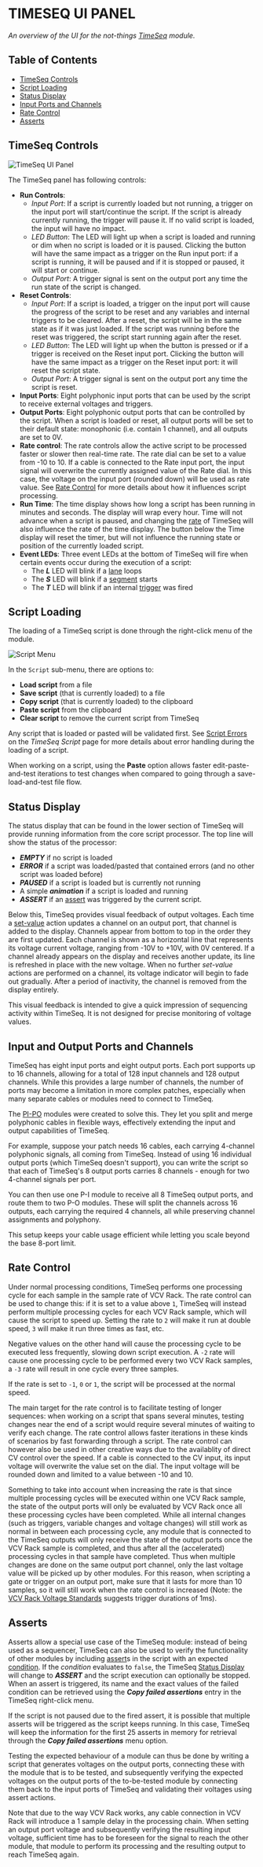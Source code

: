 # TIMESEQ UI PANEL

*An overview of the UI for the not-things [TimeSeq](../TIMESEQ.md) module.*

## Table of Contents

* [TimeSeq Controls](#timeseq-controls)
* [Script Loading](#script-loading)
* [Status Display](#status-display)
* [Input Ports and Channels](#input-and-output-ports-and-channels)
* [Rate Control](#rate-control)
* [Asserts](#asserts)

## TimeSeq Controls

![TimeSeq UI Panel](./timeseq-ui.png)

The TimeSeq panel has following controls:

* **Run Controls**:
  * *Input Port*: If a script is currently loaded but not running, a trigger on the input port will start/continue the script. If the script is already currently running, the trigger will pause it. If no valid script is loaded, the input will have no impact.
  * *LED Button*: The LED will light up when a script is loaded and running or dim when no script is loaded or it is paused. Clicking the button will have the same impact as a trigger on the Run input port: if a script is running, it will be paused and if it is stopped or paused, it will start or continue.
  * *Output Port*: A trigger signal is sent on the output port any time the run state of the script is changed.
* **Reset Controls**:
  * *Input Port*: If a script is loaded, a trigger on the input port will cause the progress of the script to be reset and any variables and internal triggers to be cleared. After a reset, the script will be in the same state as if it was just loaded. If the script was running before the reset was triggered, the script start running again after the reset.
  * *LED Button*: The LED will light up when the button is pressed or if a trigger is received on the Reset input port. Clicking the button will have the same impact as a trigger on the Reset input port: it will reset the script state.
  * *Output Port*: A trigger signal is sent on the output port any time the script is reset.
* **Input Ports**: Eight polyphonic input ports that can be used by the script to receive external voltages and triggers.
* **Output Ports**: Eight polyphonic output ports that can be controlled by the script. When a script is loaded or reset, all output ports will be set to their default state: monophonic (i.e. contain 1 channel), and all outputs are set to 0V.
* **Rate control**: The rate controls allow the active script to be processed faster or slower then real-time rate. The rate dial can be set to a value from -10 to 10. If a cable is connected to the Rate input port, the input signal will overwrite the currently assigned value of the Rate dial. In this case, the voltage on the input port (rounded down) will be used as rate value. See [Rate Control](#rate-control) for more details about how it influences script processing.
* **Run Time**: The time display shows how long a script has been running in minutes and seconds. The display will wrap every hour. Time will not advance when a script is paused, and changing the [rate](#rate-control) of TimeSeq will also influence the rate of the time display. The button below the Time display will reset the timer, but will not influence the running state or position of the currently loaded script.
* **Event LEDs**: Three event LEDs at the bottom of TimeSeq will fire when certain events occur during the execution of a script:
  * The ***L*** LED will blink if a [lane](TIMESEQ-SCRIPT-JSON.md#lane) loops
  * The ***S*** LED will blink if a [segment](TIMESEQ-SCRIPT-JSON.md#segment) starts
  * The ***T*** LED will blink if an internal [trigger](TIMESEQ-SCRIPT.md#triggers) was fired

## Script Loading

The loading of a TimeSeq script is done through the right-click menu of the module.

![Script Menu](./timeseq-menu.png)

In the `Script` sub-menu, there are options to:

* **Load script** from a file
* **Save script** (that is currently loaded) to a file
* **Copy script** (that is currently loaded) to the clipboard
* **Paste script** from the clipboard
* **Clear script** to remove the current script from TimeSeq

Any script that is loaded or pasted will be validated first. See [Script Errors](TIMESEQ-SCRIPT.md#script-errors) on the *TimeSeq Script* page for more details about error handling during the loading of a script.

When working on a script, using the **Paste** option allows faster edit-paste-and-test iterations to test changes when compared to going through a save-load-and-test file flow.

## Status Display

The status display that can be found in the lower section of TimeSeq will provide running information from the core script processor. The top line will show the status of the processor:

* ***EMPTY*** if no script is loaded
* ***ERROR*** if a script was loaded/pasted that contained errors (and no other script was loaded before)
* ***PAUSED*** if a script is loaded but is currently not running
* A simple ***animation*** if a script is loaded and running
* ***ASSERT*** if an [assert](#asserts) was triggered by the current script.

Below this, TimeSeq provides visual feedback of output voltages. Each time a [set-value](TIMESEQ-SCRIPT-JSON.md#set-value) action updates a channel on an output port, that channel is added to the display. Channels appear from bottom to top in the order they are first updated.
Each channel is shown as a horizontal line that represents its voltage current voltage, ranging from -10V to +10V, with 0V centered. If a channel already appears on the display and receives another update, its line is refreshed in place with the new voltage.
When no further *set-value* actions are performed on a channel, its voltage indicator will begin to fade out gradually. After a period of inactivity, the channel is removed from the display entirely.

This visual feedback is intended to give a quick impression of sequencing activity within TimeSeq. It is not designed for precise monitoring of voltage values.

## Input and Output Ports and Channels

TimeSeq has eight input ports and eight output ports. Each port supports up to 16 channels, allowing for a total of 128 input channels and 128 output channels. While this provides a large number of channels, the number of ports may become a limitation in more complex patches, especially when many separate cables or modules need to connect to TimeSeq.

The [PI-PO](../PIPO.md) modules were created to solve this. They let you split and merge polyphonic cables in flexible ways, effectively extending the input and output capabilities of TimeSeq.

For example, suppose your patch needs 16 cables, each carrying 4-channel polyphonic signals, all coming from TimeSeq. Instead of using 16 individual output ports (which TimeSeq doesn't support), you can write the script so that each of TimeSeq's 8 output ports carries 8 channels - enough for two 4-channel signals per port.

You can then use one P-I module to receive all 8 TimeSeq output ports, and route them to two P-O modules. These will split the channels across 16 outputs, each carrying the required 4 channels, all while preserving channel assignments and polyphony.

This setup keeps your cable usage efficient while letting you scale beyond the base 8-port limit.

## Rate Control

Under normal processing conditions, TimeSeq performs one processing cycle for each sample in the sample rate of VCV Rack. The rate control can be used to change this: if it is set to a value above `1`, TimeSeq will instead perform multiple processing cycles for each VCV Rack sample, which will cause the script to speed up. Setting the rate to `2` will make it run at double speed, `3` will make it run three times as fast, etc.

Negative values on the other hand will cause the processing cycle to be executed less frequently, slowing down script execution. A `-2` rate will cause one processing cycle to be performed every two VCV Rack samples, a `-3` rate will result in one cycle every three samples.

If the rate is set to `-1`, `0` or `1`, the script will be processed at the normal speed.

The main target for the rate control is to facilitate testing of longer sequences: when working on a script that spans several minutes, testing changes near the end of a script would require several minutes of waiting to verify each change. The rate control allows faster iterations in these kinds of scenarios by fast forwarding through a script. The rate control can however also be used in other creative ways due to the availablity of direct CV control over the speed. If a cable is connected to the CV input, its input voltage will overwrite the value set on the dial. The input voltage will be rounded down and limited to a value between -10 and 10.

Something to take into account when increasing the rate is that since multiple processing cycles will be executed within one VCV Rack sample, the state of the output ports will only be evaluated by VCV Rack once all these processing cycles have been completed. While all internal changes (such as triggers, variable changes and voltage changes) will still work as normal in between each processing cycle, any module that is connected to the TimeSeq outputs will only receive the state of the output ports once the VCV Rack sample is completed, and thus after all the (accelerated) processing cycles in that sample have completed. Thus when multiple changes are done on the same output port channel, only the last voltage value will be picked up by other modules. For this reason, when scripting a gate or trigger on an output port, make sure that it lasts for more than 10 samples, so it will still work when the rate control is increased (Note: the [VCV Rack Voltage Standards](https://vcvrack.com/manual/VoltageStandards#:~:text=Trigger%20sources%20should%20produce%2010,a%20duration%20of%201%20ms.) suggests trigger durations of 1ms).

## Asserts

Asserts allow a special use case of the TimeSeq module: instead of being used as a sequencer, TimeSeq can also be used to verify the functionality of other modules by including [assert](TIMESEQ-SCRIPT-JSON.md#assert)s in the script with an expected [condition](TIMESEQ-SCRIPT-JSON.md#if). If the *condition* evaluates to `false`, the TimeSeq [Status Display](#status-display) will change to ***ASSERT*** and the script execution can optionally be stopped. When an assert is triggered, its name and the exact values of the failed condition can be retrieved using the ***Copy failed assertions*** entry in the TimeSeq right-click menu.

If the script is not paused due to the fired assert, it is possible that multiple asserts will be triggered as the script keeps running. In this case, TimeSeq will keep the information for the first 25 asserts in memory for retrieval through the ***Copy failed assertions*** menu option.

Testing the expected behaviour of a module can thus be done by writing a script that generates voltages on the output ports, connecting these with the module that is to be tested, and subsequently verifying the expected voltages on the output ports of the to-be-tested module by connecting them back to the input ports of TimeSeq and validating their voltages using assert actions.

Note that due to the way VCV Rack works, any cable connection in VCV Rack will introduce a 1 sample delay in the processing chain. When setting an output port voltage and subsequently verifying the resulting input voltage, sufficient time has to be foreseen for the signal to reach the other module, that module to perform its processing and the resulting output to reach TimeSeq again.
